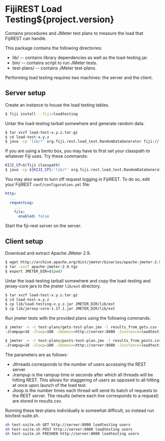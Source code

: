 FijiREST Load Testing${project.version}
=======================================

Contains procedures and JMeter test plans to measure the load that FijiREST can handle.

This package contains the following directories:

* lib/ -- contains library dependencies as well as the load-testing jar.
* bin/ -- contains script to run JMeter tests.
* test-plans/ -- contains JMeter test-plans.

Performing load testing requires two machines: the server and the client.

Server setup
------------

Create an instance to house the load testing tables.

```bash
$ fiji install --fiji=loadtesting
```

Untar the load-testing tarball somewhere and generate random data.

```bash
$ tar xvzf load-test-x.y.z.tar.gz
$ cd load-test-x.y.z
$ java -cp 'lib/*' org.fiji.rest.load_test.RandomDataGenerator fiji://.env/loadtesting
```

If you are using a bento box, you may have to first set your classpath to whatever Fiji uses.  Try
these commands:

```bash
KIJI_CP=$(fiji classpath)
$ java -cp ${KIJI_CP}:'lib/*' org.fiji.rest.load_test.RandomDataGenerator fiji://.env/loadtesting
```

You may also want to turn off request logging in FijiREST.  To do so, edit your FijiREST
`conf/configuration.yml` file:

```yaml
http:
  ...
  requestLog:
    ...
    file:
      enabled: false
```

Start the fiji-rest server on the server.

Client setup
------------

Download and extract Apache JMeter 2.9.

```bash
$ wget http://archive.apache.org/dist/jmeter/binaries/apache-jmeter-2.9.tgz
$ tar -xvzf apache-jmeter-2.9.tgz
$ export JMETER_DIR=$(pwd)
```

Untar the load-testing tarball somewhere and copy the load-testing and jersey-core jars to the
jmeter `lib/ext` directory.

```bash
$ tar xvzf load-test-x.y.z.tar.gz
$ cd load-test-x.y.z
$ cp lib/load-testing-x.y.z.jar JMETER_DIR/lib/ext
$ cp lib/jersey-core-1.17.1.jar JMETER_DIR/lib/ext
```

Run jmeter tests with the provided plans using the following commands.

```bash
$ jmeter -n -t test-plans/gets-test-plan.jmx -l results_from_gets.csv -Jthreads=20 \
-Jrampup=10 -Jloop=100 -Jdomain=http://server:8080 -Jinstance=loadtesting -Jtable=users

$ jmeter -n -t test-plans/posts-test-plan.jmx -l results_from_posts.csv -Jthreads=20 \
-Jrampup=10 -Jloop=100 -Jdomain=http://server:8080 -Jinstance=loadtesting -Jtable=users
```

The parameters are as follows:

* Jthreads corresponds to the number of users accessing the REST server
* Jrampup is the rampup time in seconds after which all threads will be hitting REST.
  This allows for staggering of users as opposed to all hitting at once upon launch
  of the load test.
* Jloop is the number times each thread will send its batch of requests to the REST server.
  The results (where each line corresponds to a request) are stored in results.csv.

Running these test-plans individually is somewhat difficult, so instead run bin/test-suite.sh.

```bash
sh test-suite.sh GET http://server:8080 loadtesting users
sh test-suite.sh POST http://server:8080 loadtesting users
sh test-suite.sh FRESHEN http://server:8080 loadtesting users
```

